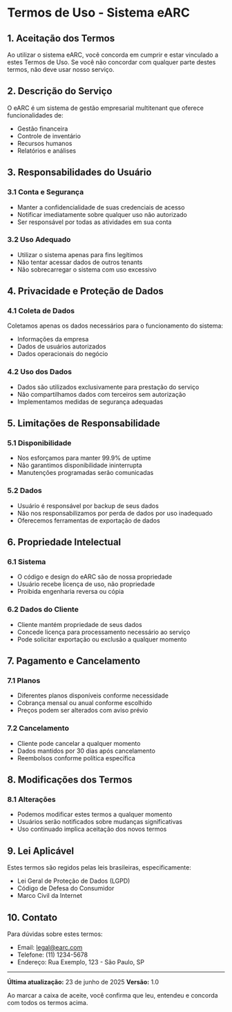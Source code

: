 # Termos de Uso - Sistema eARC

## 1. Aceitação dos Termos

Ao utilizar o sistema eARC, você concorda em cumprir e estar vinculado a estes Termos de Uso. Se você não concordar com qualquer parte destes termos, não deve usar nosso serviço.

## 2. Descrição do Serviço

O eARC é um sistema de gestão empresarial multitenant que oferece funcionalidades de:

- Gestão financeira
- Controle de inventário
- Recursos humanos
- Relatórios e análises

## 3. Responsabilidades do Usuário

### 3.1 Conta e Segurança

- Manter a confidencialidade de suas credenciais de acesso
- Notificar imediatamente sobre qualquer uso não autorizado
- Ser responsável por todas as atividades em sua conta

### 3.2 Uso Adequado

- Utilizar o sistema apenas para fins legítimos
- Não tentar acessar dados de outros tenants
- Não sobrecarregar o sistema com uso excessivo

## 4. Privacidade e Proteção de Dados

### 4.1 Coleta de Dados

Coletamos apenas os dados necessários para o funcionamento do sistema:

- Informações da empresa
- Dados de usuários autorizados
- Dados operacionais do negócio

### 4.2 Uso dos Dados

- Dados são utilizados exclusivamente para prestação do serviço
- Não compartilhamos dados com terceiros sem autorização
- Implementamos medidas de segurança adequadas

## 5. Limitações de Responsabilidade

### 5.1 Disponibilidade

- Nos esforçamos para manter 99.9% de uptime
- Não garantimos disponibilidade ininterrupta
- Manutenções programadas serão comunicadas

### 5.2 Dados

- Usuário é responsável por backup de seus dados
- Não nos responsabilizamos por perda de dados por uso inadequado
- Oferecemos ferramentas de exportação de dados

## 6. Propriedade Intelectual

### 6.1 Sistema

- O código e design do eARC são de nossa propriedade
- Usuário recebe licença de uso, não propriedade
- Proibida engenharia reversa ou cópia

### 6.2 Dados do Cliente

- Cliente mantém propriedade de seus dados
- Concede licença para processamento necessário ao serviço
- Pode solicitar exportação ou exclusão a qualquer momento

## 7. Pagamento e Cancelamento

### 7.1 Planos

- Diferentes planos disponíveis conforme necessidade
- Cobrança mensal ou anual conforme escolhido
- Preços podem ser alterados com aviso prévio

### 7.2 Cancelamento

- Cliente pode cancelar a qualquer momento
- Dados mantidos por 30 dias após cancelamento
- Reembolsos conforme política específica

## 8. Modificações dos Termos

### 8.1 Alterações

- Podemos modificar estes termos a qualquer momento
- Usuários serão notificados sobre mudanças significativas
- Uso continuado implica aceitação dos novos termos

## 9. Lei Aplicável

Estes termos são regidos pelas leis brasileiras, especificamente:

- Lei Geral de Proteção de Dados (LGPD)
- Código de Defesa do Consumidor
- Marco Civil da Internet

## 10. Contato

Para dúvidas sobre estes termos:

- Email: legal@earc.com
- Telefone: (11) 1234-5678
- Endereço: Rua Exemplo, 123 - São Paulo, SP

---

**Última atualização:** 23 de junho de 2025
**Versão:** 1.0

Ao marcar a caixa de aceite, você confirma que leu, entendeu e concorda com todos os termos acima.
